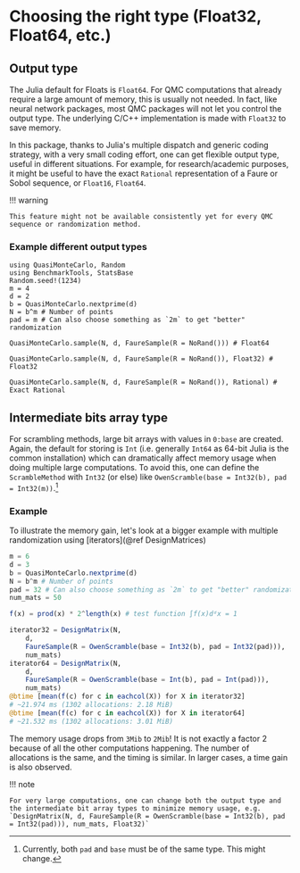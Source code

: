 # Choosing the right type (Float32, Float64, etc.)

## Output type

The Julia default for Floats is `Float64`.
For QMC computations that already require a large amount of memory, this is usually not needed.
In fact, like neural network packages, most QMC packages will not let you control the output type.
The underlying C/C++ implementation is made with `Float32` to save memory.

In this package, thanks to Julia's multiple dispatch and generic coding strategy, with a very small coding effort, one can get flexible output type, useful in different situations.
For example, for research/academic purposes, it might be useful to have the exact `Rational` representation of a Faure or Sobol sequence, or `Float16`, `Float64`.

!!! warning
    
    This feature might not be available consistently yet for every QMC sequence or randomization method.

### Example different output types

```@example 3
using QuasiMonteCarlo, Random
using BenchmarkTools, StatsBase
Random.seed!(1234)
m = 4
d = 2
b = QuasiMonteCarlo.nextprime(d)
N = b^m # Number of points
pad = m # Can also choose something as `2m` to get "better" randomization

QuasiMonteCarlo.sample(N, d, FaureSample(R = NoRand())) # Float64
```

```@example 3
QuasiMonteCarlo.sample(N, d, FaureSample(R = NoRand()), Float32) # Float32
```

```@example 3
QuasiMonteCarlo.sample(N, d, FaureSample(R = NoRand()), Rational) # Exact Rational
```

## Intermediate bits array type

For scrambling methods, large bit arrays with values in `0:base` are created.
Again, the default for storing is `Int` (i.e. generally `Int64` as 64-bit Julia is the common installation) which can dramatically affect memory usage when doing multiple large computations.
To avoid this, one can define the `ScrambleMethod` with `Int32` (or else) like `OwenScramble(base = Int32(b), pad = Int32(m))`.[^1]

[^1]: Currently, both `pad` and `base` must be of the same type. This might change.
### Example

To illustrate the memory gain, let's look at a bigger example with multiple randomization using [iterators](@ref DesignMatrices)

```julia
m = 6
d = 3
b = QuasiMonteCarlo.nextprime(d)
N = b^m # Number of points
pad = 32 # Can also choose something as `2m` to get "better" randomization
num_mats = 50

f(x) = prod(x) * 2^length(x) # test function ∫f(x)dᵈx = 1

iterator32 = DesignMatrix(N,
    d,
    FaureSample(R = OwenScramble(base = Int32(b), pad = Int32(pad))),
    num_mats)
iterator64 = DesignMatrix(N,
    d,
    FaureSample(R = OwenScramble(base = Int(b), pad = Int(pad))),
    num_mats)
@btime [mean(f(c) for c in eachcol(X)) for X in iterator32]
# ~21.974 ms (1302 allocations: 2.18 MiB)
@btime [mean(f(c) for c in eachcol(X)) for X in iterator64]
# ~21.532 ms (1302 allocations: 3.01 MiB)
```

The memory usage drops from `3Mib` to `2Mib`! It is not exactly a factor 2 because of all the other computations happening.
The number of allocations is the same, and the timing is similar. In larger cases, a time gain is also observed.

!!! note
    
    For very large computations, one can change both the output type and the intermediate bit array types to minimize memory usage, e.g. `DesignMatrix(N, d, FaureSample(R = OwenScramble(base = Int32(b), pad = Int32(pad))), num_mats, Float32)`
